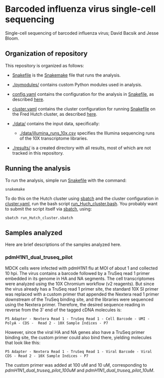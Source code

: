 # Barcoded influenza virus single-cell sequencing
Single-cell sequencing of barcoded influenza virus; David Bacsik and Jesse Bloom.

## Organization of repository
This repository is organized as follows:

 - [Snakefile](Snakefile) is the [Snakemake](https://snakemake.readthedocs.io) file that runs the analysis.

 - [./pymodules/](pymodules) contains custom Python modules used in analysis.

 - [config.yaml](config.yaml) contains the configuration for the analysis in [Snakefile](Snakefile), as described [here](https://snakemake.readthedocs.io/en/stable/snakefiles/configuration.html).

 - [cluster.yaml](cluster.yaml) contains the cluster configuration for running [Snakefile](Snakefile) on the Fred Hutch cluster, as described [here](https://snakemake.readthedocs.io/en/stable/snakefiles/configuration.html).

 - [./data/](data) contains the input data, specifically:

   * [./data/illumina_runs_10x.csv](data/illumina_runs_10x.csv) specifies the Illumina sequencing runs of the 10X transcriptome libraries.

 - [./results/](results) is a created directory with all results, most of which are not tracked in this repository.

## Running the analysis
To run the analysis, simple run [Snakefile](Snakefile) with the command:

    snakemake

To do this on the Hutch cluster using [sbatch](sbatch) and the cluster configuration in [cluster.yaml](cluster.yaml), run the bash script [run_Huch_cluster.bash](run_Hutch_cluster.bash).
You probably want to submit the script itself via [sbatch](sbatch), using:

    sbatch run_Hutch_cluster.sbatch

## Samples analyzed
Here are brief descriptions of the samples analyzed here.

### pdmH1N1_dual_truseq_pilot
MDCK cells were infected with pdmH1N1 flu at MOI of about 1 and collected 10 hpi.
The virus contains a barcode followed by a TruSeq read 1 primer embedded in its genome in HA and NA segments.
The cell transcriptomes were analyzed using the 10X Chromium workflow (v2 reagents).
But since the virus already has a TruSeq read 1 primer site, the standard 10X SI primer was replaced with a custom primer that appended the Nextera read 1 primer downstream of the TruSeq binding site, and the libraries were sequenced using the Nextera primer.
Therefore, the desired sequence reading in reverse from the 3' end of the tagged cDNA molecules is:

    P5 Adapter - Nextera Read 1 - TruSeq Read 1 - Cell Barcode - UMI - PolyA - CDS -  Read 2 - 10X Sample Indices - P7

However, since the viral HA and NA genes also have a TruSeq primer binding site, the custom primer could also bind there, yielding molecules that look like this: 

    P5 Adapter - Nextera Read 1 - TruSeq Read 1 - Viral Barcode - Viral CDS - Read 2 - 10X Sample Indices - P7

The custom primer was added at 100 uM and 10 uM, corresponding to *pdmH1N1_dual_truseq_pilot_100uM* and *pdmH1N1_dual_truseq_pilot_10uM*.
